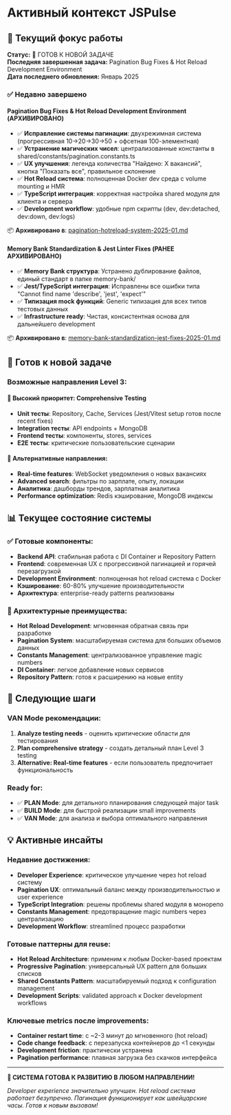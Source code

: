 # Активный контекст JSPulse

## 🎯 Текущий фокус работы

**Статус:** 🔄 ГОТОВ К НОВОЙ ЗАДАЧЕ  
**Последняя завершенная задача:** Pagination Bug Fixes & Hot Reload Development Environment  
**Дата последнего обновления:** Январь 2025

### ✅ Недавно завершено

#### Pagination Bug Fixes & Hot Reload Development Environment (АРХИВИРОВАНО)
- ✅ **Исправление системы пагинации**: двухрежимная система (прогрессивная 10→20→30→50 + офсетная 100-элементная)
- ✅ **Устранение магических чисел**: централизованные константы в shared/constants/pagination.constants.ts
- ✅ **UX улучшения**: легенда количества "Найдено: X вакансий", кнопка "Показать все", правильное склонение
- ✅ **Hot Reload система**: полноценная Docker dev среда с volume mounting и HMR
- ✅ **TypeScript интеграция**: корректная настройка shared модуля для клиента и сервера
- ✅ **Development workflow**: удобные npm скрипты (dev, dev:detached, dev:down, dev:logs)

📦 **Архивировано в**: [pagination-hotreload-system-2025-01.md](docs/archive/pagination-hotreload-system-2025-01.md)

#### Memory Bank Standardization & Jest Linter Fixes (РАНЕЕ АРХИВИРОВАНО)
- ✅ **Memory Bank структура**: Устранено дублирование файлов, единый стандарт в папке memory-bank/
- ✅ **Jest/TypeScript интеграция**: Исправлены все ошибки типа "Cannot find name 'describe', 'jest', 'expect'"
- ✅ **Типизация mock функций**: Generic типизация для всех типов тестовых данных
- ✅ **Infrastructure ready**: Чистая, консистентная основа для дальнейшего development

📦 **Архивировано в**: [memory-bank-standardization-jest-fixes-2025-01.md](docs/archive/memory-bank-standardization-jest-fixes-2025-01.md)

## 🚀 Готов к новой задаче

### Возможные направления Level 3:

#### 🧪 Высокий приоритет: Comprehensive Testing
- **Unit тесты**: Repository, Cache, Services (Jest/Vitest setup готов после recent fixes)
- **Integration тесты**: API endpoints + MongoDB  
- **Frontend тесты**: компоненты, stores, services
- **E2E тесты**: критические пользовательские сценарии

#### 🔧 Альтернативные направления:
- **Real-time features**: WebSocket уведомления о новых вакансиях
- **Advanced search**: фильтры по зарплате, опыту, локации
- **Аналитика**: дашборды трендов, зарплатная аналитика
- **Performance optimization**: Redis кэширование, MongoDB индексы

## 📊 Текущее состояние системы

### ✅ Готовые компоненты:
- **Backend API**: стабильная работа с DI Container и Repository Pattern
- **Frontend**: современная UX с прогрессивной пагинацией и горячей перезагрузкой
- **Development Environment**: полноценная hot reload система с Docker
- **Кэширование**: 60-80% улучшение производительности
- **Архитектура**: enterprise-ready patterns реализованы

### 🎯 Архитектурные преимущества:
- **Hot Reload Development**: мгновенная обратная связь при разработке
- **Pagination System**: масштабируемая система для больших объемов данных
- **Constants Management**: централизованное управление magic numbers
- **DI Container**: легкое добавление новых сервисов
- **Repository Pattern**: готов к расширению на новые entity

## 🔮 Следующие шаги

### VAN Mode рекомендации:
1. **Analyze testing needs** - оценить критические области для тестирования
2. **Plan comprehensive strategy** - создать детальный план Level 3 testing
3. **Alternative: Real-time features** - если пользователь предпочитает функциональность

### Ready for:
- ✅ **PLAN Mode**: для детального планирования следующей major task
- ✅ **BUILD Mode**: для быстрой реализации small improvements  
- ✅ **VAN Mode**: для анализа и выбора оптимального направления

## 💡 Активные инсайты

### Недавние достижения:
- **Developer Experience**: критическое улучшение через hot reload систему
- **Pagination UX**: оптимальный баланс между производительностью и user experience
- **TypeScript Integration**: решены проблемы shared модуля в монорепо
- **Constants Management**: предотвращение magic numbers через централизацию
- **Development Workflow**: streamlined процесс разработки

### Готовые паттерны для reuse:
- **Hot Reload Architecture**: применим к любым Docker-based проектам
- **Progressive Pagination**: универсальный UX pattern для больших списков
- **Shared Constants Pattern**: масштабируемый подход к configuration management
- **Development Scripts**: validated approach к Docker development workflows

### Ключевые metrics после improvements:
- **Container restart time**: с ~2-3 минут до мгновенного (hot reload)
- **Code change feedback**: с перезапуска контейнеров до <1 секунды
- **Development friction**: практически устранена
- **Pagination performance**: плавная загрузка без скачков интерфейса

---

**🎯 СИСТЕМА ГОТОВА К РАЗВИТИЮ В ЛЮБОМ НАПРАВЛЕНИИ!**

*Developer experience значительно улучшен. Hot reload система работает безупречно. Пагинация функционирует как швейцарские часы. Готов к новым вызовам!*